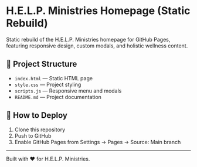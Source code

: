 # H.E.L.P. Ministries Homepage (Static Rebuild)

Static rebuild of the H.E.L.P. Ministries homepage for GitHub Pages, featuring responsive design, custom modals, and holistic wellness content.

## 📁 Project Structure
- `index.html` — Static HTML page
- `style.css` — Project styling
- `scripts.js` — Responsive menu and modals
- `README.md` — Project documentation

## 🚀 How to Deploy
1. Clone this repository
2. Push to GitHub
3. Enable GitHub Pages from Settings → Pages → Source: Main branch

---

Built with ❤️ for H.E.L.P. Ministries.
